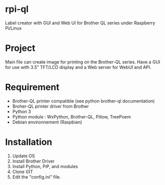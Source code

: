 # rpi-ql
 Label creator with GUI and Web UI for Brother QL series under Raspberry Pi/Linux


# Project
 Main file can create image for printing on the Brother-QL series. Have a GUI for use with 3.5" TFT/LCD display and a Web server for WebUI and API.
 
 
# Requirement

* Brother-QL printer compatible (see python brother-ql documentation)
* Broher-QL printer driver from Brother
* Python 3
* Python module : WxPython, Brother-QL, Pillow, TreePoem
* Debian environnement (Raspbian)

# Installation

1. Update OS
2. Install Brother Driver
3. Install Python, PiP, and modules
4. Clone GIT
5. Edit the "config.ini" file.